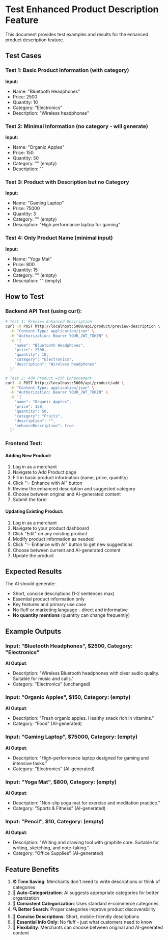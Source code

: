 # Test Enhanced Product Description Feature

This document provides test examples and results for the enhanced product description feature.

## Test Cases

### Test 1: Basic Product Information (with category)
**Input:**
- Name: "Bluetooth Headphones"
- Price: 2500
- Quantity: 10
- Category: "Electronics"
- Description: "Wireless headphones"

### Test 2: Minimal Information (no category - will generate)
**Input:**
- Name: "Organic Apples"
- Price: 150
- Quantity: 50
- Category: "" (empty)
- Description: ""

### Test 3: Product with Description but no Category
**Input:**
- Name: "Gaming Laptop"
- Price: 75000
- Quantity: 3
- Category: "" (empty)
- Description: "High performance laptop for gaming"

### Test 4: Only Product Name (minimal input)
**Input:**
- Name: "Yoga Mat"
- Price: 800
- Quantity: 15
- Category: "" (empty)
- Description: "" (empty)

## How to Test

### Backend API Test (using curl):

```bash
# Test 1: Preview Enhanced Description
curl -X POST http://localhost:5000/api/product/preview-description \
  -H "Content-Type: application/json" \
  -H "Authorization: Bearer YOUR_JWT_TOKEN" \
  -d '{
    "name": "Bluetooth Headphones",
    "price": 2500,
    "quantity": 10,
    "category": "Electronics",
    "description": "Wireless headphones"
  }'

# Test 2: Add Product with Enhancement
curl -X POST http://localhost:5000/api/product/add \
  -H "Content-Type: application/json" \
  -H "Authorization: Bearer YOUR_JWT_TOKEN" \
  -d '{
    "name": "Organic Apples",
    "price": 150,
    "quantity": 50,
    "category": "Fruits",
    "description": "",
    "enhanceDescription": true
  }'
```

### Frontend Test:

#### Adding New Product:
1. Log in as a merchant
2. Navigate to Add Product page
3. Fill in basic product information (name, price, quantity)
4. Click "✨ Enhance with AI" button
5. Review the enhanced description and suggested category
6. Choose between original and AI-generated content
7. Submit the form

#### Updating Existing Product:
1. Log in as a merchant
2. Navigate to your product dashboard
3. Click "Edit" on any existing product
4. Modify product information as needed
5. Click "✨ Enhance with AI" button to get new suggestions
6. Choose between current and AI-generated content
7. Update the product

## Expected Results

The AI should generate:
- Short, concise descriptions (1-2 sentences max)
- Essential product information only
- Key features and primary use case
- No fluff or marketing language - direct and informative
- **No quantity mentions** (quantity can change frequently)

## Example Outputs

### Input: "Bluetooth Headphones", $2500, Category: "Electronics"
**AI Output**: 
- Description: "Wireless Bluetooth headphones with clear audio quality. Suitable for music and calls."
- Category: "Electronics" (unchanged)

### Input: "Organic Apples", $150, Category: (empty)
**AI Output**: 
- Description: "Fresh organic apples. Healthy snack rich in vitamins."
- Category: "Food" (AI-generated)

### Input: "Gaming Laptop", $75000, Category: (empty)
**AI Output**: 
- Description: "High-performance laptop designed for gaming and intensive tasks."
- Category: "Electronics" (AI-generated)

### Input: "Yoga Mat", $800, Category: (empty)
**AI Output**: 
- Description: "Non-slip yoga mat for exercise and meditation practice."
- Category: "Sports & Fitness" (AI-generated)

### Input: "Pencil", $10, Category: (empty)
**AI Output**: 
- Description: "Writing and drawing tool with graphite core. Suitable for writing, sketching, and note-taking."
- Category: "Office Supplies" (AI-generated)

## Feature Benefits

1. **⏰ Time Saving**: Merchants don't need to write descriptions or think of categories
2. **📂 Auto-Categorization**: AI suggests appropriate categories for better organization
3. **🎯 Consistent Categorization**: Uses standard e-commerce categories
4. **🔍 Better Search**: Proper categories improve product discoverability
5. **📱 Concise Descriptions**: Short, mobile-friendly descriptions
6. **🎯 Essential Info Only**: No fluff - just what customers need to know
7. **🔄 Flexibility**: Merchants can choose between original and AI-generated content